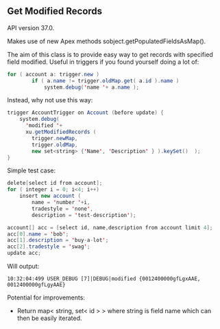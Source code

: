 ## Get Modified Records

API version 37.0.

Makes use of new Apex methods sobject.getPopulatedFieldsAsMap().

The aim of this class is to provide easy way to get records with specified
field modified. Useful in triggers if you found yourself doing a lot of:

```java
for ( account a: trigger.new )
    	if ( a.name != trigger.oldMap.get( a.id ).name )
        	system.debug('name '+ a.name );
```
          
Instead, why not use this way:

```java
trigger AccountTrigger on Account (before update) {
    system.debug( 
      'modified '+ 
      xu.getModifiedRecords ( 
        trigger.newMap, 
        trigger.oldMap, 
        new set<string> {'Name', 'Description' } ).keySet()  );
}
```

Simple test case:

```java
delete[select id from account];
for ( integer i = 0; i<4; i++)
    insert new account ( 
        name = 'number '+i, 
        tradestyle = 'none', 
        description = 'test-description');

account[] acc = [select id, name,description from account limit 4];
acc[0].name = 'bob';
acc[1].description = 'buy-a-lot';
acc[2].tradestyle = 'swag';
update acc;
```

Will output:

`10:32:04:499 USER_DEBUG [7]|DEBUG|modified {0012400000gfLgxAAE, 0012400000gfLgyAAE}`


Potential for improvements:
* Return map< string, set< id > > where string is field name which can then be easily iterated.
